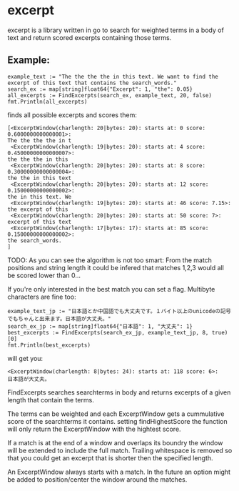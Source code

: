 excerpt
=======

excerpt is a library written in go to search for weighted terms in a body of text and return scored excerpts containing those terms.

Example:
--------

```
example_text := "The the the the in this text. We want to find the excerpt of this text that contains the search_words."
search_ex := map[string]float64{"Excerpt": 1, "the": 0.05}
all_excerpts := FindExcerpts(search_ex, example_text, 20, false)
fmt.Println(all_excerpts)
```

finds all possible excerpts and scores them:

```
[<ExcerptWindow(charlength: 20|bytes: 20): starts at: 0 score: 0.6000000000000001>:
The the the the in t
 <ExcerptWindow(charlength: 19|bytes: 20): starts at: 4 score: 0.45000000000000007>:
the the the in this
 <ExcerptWindow(charlength: 20|bytes: 20): starts at: 8 score: 0.30000000000000004>:
the the in this text
 <ExcerptWindow(charlength: 20|bytes: 20): starts at: 12 score: 0.15000000000000002>:
the in this text. We
 <ExcerptWindow(charlength: 19|bytes: 20): starts at: 46 score: 7.15>:
the excerpt of this
 <ExcerptWindow(charlength: 20|bytes: 20): starts at: 50 score: 7>:
excerpt of this text
 <ExcerptWindow(charlength: 17|bytes: 17): starts at: 85 score: 0.15000000000000002>:
the search_words.
]
```

TODO: As you can see the algorithm is not too smart: From the match positions and string length it could be infered that matches 1,2,3 would all be scored lower than 0...

If you're only interested in the best match you can set a flag.
Multibyte characters are fine too:

```
example_text_jp := "日本語とか中国語でも大丈夫です。１バイト以上のunicodeの記号でもちゃんと出来ます。日本語が大丈夫。"
search_ex_jp := map[string]float64{"日本語": 1, "大丈夫": 1}
best_excerpts := FindExcerpts(search_ex_jp, example_text_jp, 8, true)[0]
fmt.Println(best_excerpts)

```

will get you:

```
<ExcerptWindow(charlength: 8|bytes: 24): starts at: 118 score: 6>:
日本語が大丈夫。
```

FindExcerpts searches searchterms in body and returns excerpts of a given
length that contain the terms.

The terms can be weighted and each ExcerptWindow gets a cummulative score
of the searchterms it contains. setting findHighestScore the function will
only return the ExcerptWindow with the hightest score.

If a match is at the end of a window and overlaps its boundry the window
will be extended to include the full match. Trailing whitespace is removed
so that you could get an excerpt that is shorter then the specified length.

An ExcerptWindow always starts with a match. In the future an option might
be added to position/center the window around the matches.
